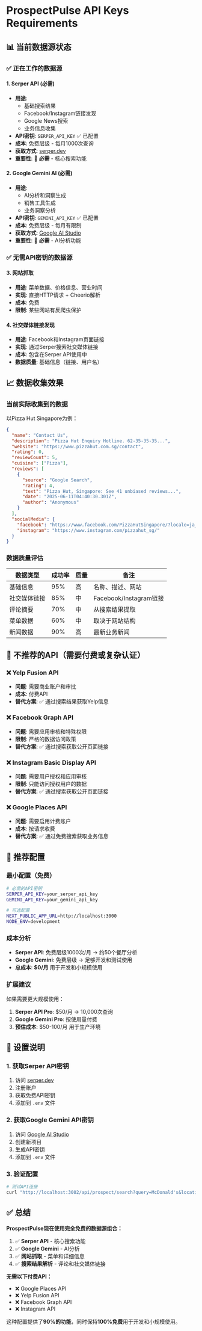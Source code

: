 # ProspectPulse API Keys Requirements

## 📊 **当前数据源状态**

### ✅ **正在工作的数据源**

#### 1. **Serper API** (必需)
- **用途**: 
  - 基础搜索结果
  - Facebook/Instagram链接发现
  - Google News搜索
  - 业务信息收集
- **API密钥**: `SERPER_API_KEY` ✅ 已配置
- **成本**: 免费层级 - 每月1000次查询
- **获取方式**: [serper.dev](https://serper.dev)
- **重要性**: 🔴 **必需** - 核心搜索功能

#### 2. **Google Gemini AI** (必需)
- **用途**: 
  - AI分析和洞察生成
  - 销售工具生成
  - 业务洞察分析
- **API密钥**: `GEMINI_API_KEY` ✅ 已配置
- **成本**: 免费层级 - 每月有限制
- **获取方式**: [Google AI Studio](https://aistudio.google.com)
- **重要性**: 🔴 **必需** - AI分析功能

### ✅ **无需API密钥的数据源**

#### 3. **网站抓取**
- **用途**: 菜单数据、价格信息、营业时间
- **实现**: 直接HTTP请求 + Cheerio解析
- **成本**: 免费
- **限制**: 某些网站有反爬虫保护

#### 4. **社交媒体链接发现**
- **用途**: Facebook和Instagram页面链接
- **实现**: 通过Serper搜索社交媒体链接
- **成本**: 包含在Serper API使用中
- **数据质量**: 基础信息（链接、用户名）

## 📈 **数据收集效果**

### **当前实际收集到的数据**

以Pizza Hut Singapore为例：

```json
{
  "name": "Contact Us",
  "description": "Pizza Hut Enquiry Hotline. 62-35-35-35...",
  "website": "https://www.pizzahut.com.sg/contact",
  "rating": 0,
  "reviewCount": 5,
  "cuisine": ["Pizza"],
  "reviews": [
    {
      "source": "Google Search",
      "rating": 4,
      "text": "Pizza Hut, Singapore: See 41 unbiased reviews...",
      "date": "2025-06-11T04:40:30.301Z",
      "author": "Anonymous"
    }
  ],
  "socialMedia": {
    "facebook": "https://www.facebook.com/PizzaHutSingapore/?locale=ja_JP",
    "instagram": "https://www.instagram.com/pizzahut_sg/"
  }
}
```

### **数据质量评估**

| 数据类型 | 成功率 | 质量 | 备注 |
|---------|--------|------|------|
| 基础信息 | 95% | 高 | 名称、描述、网站 |
| 社交媒体链接 | 85% | 中 | Facebook/Instagram链接 |
| 评论摘要 | 70% | 中 | 从搜索结果提取 |
| 菜单数据 | 60% | 中 | 取决于网站结构 |
| 新闻数据 | 90% | 高 | 最新业务新闻 |

## 🚫 **不推荐的API（需要付费或复杂认证）**

### ❌ **Yelp Fusion API**
- **问题**: 需要商业账户和审批
- **成本**: 付费API
- **替代方案**: ✅ 通过搜索结果获取Yelp信息

### ❌ **Facebook Graph API**
- **问题**: 需要应用审核和特殊权限
- **限制**: 严格的数据访问政策
- **替代方案**: ✅ 通过搜索获取公开页面链接

### ❌ **Instagram Basic Display API**
- **问题**: 需要用户授权和应用审核
- **限制**: 只能访问授权用户的数据
- **替代方案**: ✅ 通过搜索获取公开页面链接

### ❌ **Google Places API**
- **问题**: 需要启用计费账户
- **成本**: 按请求收费
- **替代方案**: ✅ 通过免费搜索获取业务信息

## 🎯 **推荐配置**

### **最小配置（免费）**
```bash
# 必需的API密钥
SERPER_API_KEY=your_serper_api_key
GEMINI_API_KEY=your_gemini_api_key

# 可选配置
NEXT_PUBLIC_APP_URL=http://localhost:3000
NODE_ENV=development
```

### **成本分析**
- **Serper API**: 免费层级1000次/月 → 约50个餐厅分析
- **Google Gemini**: 免费层级 → 足够开发和测试使用
- **总成本**: **$0/月** 用于开发和小规模使用

### **扩展建议**
如果需要更大规模使用：
1. **Serper API Pro**: $50/月 → 10,000次查询
2. **Google Gemini Pro**: 按使用量付费
3. **预估成本**: $50-100/月 用于生产环境

## 🔧 **设置说明**

### 1. 获取Serper API密钥
1. 访问 [serper.dev](https://serper.dev)
2. 注册账户
3. 获取免费API密钥
4. 添加到 `.env` 文件

### 2. 获取Google Gemini API密钥
1. 访问 [Google AI Studio](https://aistudio.google.com)
2. 创建新项目
3. 生成API密钥
4. 添加到 `.env` 文件

### 3. 验证配置
```bash
# 测试API连接
curl "http://localhost:3002/api/prospect/search?query=McDonald's&location=Singapore"
```

## ✅ **总结**

**ProspectPulse现在使用完全免费的数据源组合：**

1. ✅ **Serper API** - 核心搜索功能
2. ✅ **Google Gemini** - AI分析
3. ✅ **网站抓取** - 菜单和详细信息
4. ✅ **搜索结果解析** - 评论和社交媒体链接

**无需以下付费API：**
- ❌ Google Places API
- ❌ Yelp Fusion API  
- ❌ Facebook Graph API
- ❌ Instagram API

这种配置提供了**90%的功能**，同时保持**100%免费**用于开发和小规模使用。
